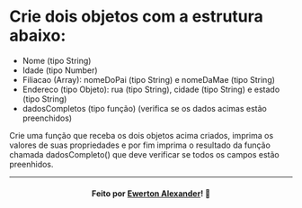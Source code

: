 # Crie dois objetos com a estrutura abaixo:

- Nome (tipo String)
- Idade (tipo Number)
- Filiacao (Array): nomeDoPai (tipo String) e nomeDaMae (tipo String)
- Endereco (tipo Objeto): rua (tipo String), cidade (tipo String) e estado (tipo String)
- dadosCompletos (tipo função) (verifica se os dados acimas estão preenchidos)


Crie uma função que receba os dois objetos acima criados, imprima os valores de suas propriedades e por fim imprima o resultado da função chamada dadosCompleto() que deve verificar se todos os campos estão preenhidos.

---

<h4 align="center">
    Feito por <a href="https://www.linkedin.com/in/ewerton-alexander-780869232/" target="_blank">Ewerton Alexander</a>!
    <g-emoji class="g-emoji" alias="wave" fallback-src="https://github.githubassets.com/images/icons/emoji/unicode/1f44b.png">👋</g-emoji>
</h4>

